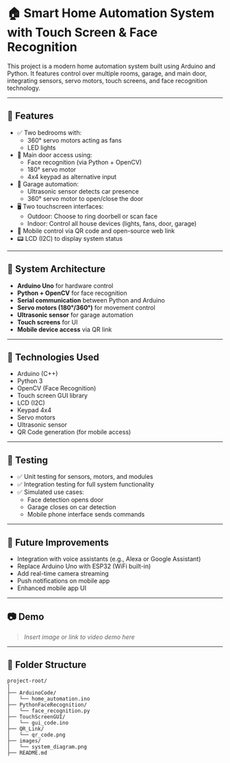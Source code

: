 
# 🏠 Smart Home Automation System with Touch Screen & Face Recognition

This project is a modern home automation system built using Arduino and Python. It features control over multiple rooms, garage, and main door, integrating sensors, servo motors, touch screens, and face recognition technology.

---

## 📌 Features

- ✅ Two bedrooms with:
  - 360° servo motors acting as fans
  - LED lights
- 🚪 Main door access using:
  - Face recognition (via Python + OpenCV)
  - 180° servo motor
  - 4x4 keypad as alternative input
- 🚗 Garage automation:
  - Ultrasonic sensor detects car presence
  - 360° servo motor to open/close the door
- 🖥️ Two touchscreen interfaces:
  - Outdoor: Choose to ring doorbell or scan face
  - Indoor: Control all house devices (lights, fans, door, garage)
- 📲 Mobile control via QR code and open-source web link
- 📟 LCD (I2C) to display system status

---

## 🧠 System Architecture

- **Arduino Uno** for hardware control
- **Python + OpenCV** for face recognition
- **Serial communication** between Python and Arduino
- **Servo motors (180°/360°)** for movement control
- **Ultrasonic sensor** for garage automation
- **Touch screens** for UI
- **Mobile device access** via QR link

---

## 🔧 Technologies Used

- Arduino (C++)
- Python 3
- OpenCV (Face Recognition)
- Touch screen GUI library
- LCD (I2C)
- Keypad 4x4
- Servo motors
- Ultrasonic sensor
- QR Code generation (for mobile access)

---

## 🧪 Testing

- ✅ Unit testing for sensors, motors, and modules
- ✅ Integration testing for full system functionality
- ✅ Simulated use cases:
  - Face detection opens door
  - Garage closes on car detection
  - Mobile phone interface sends commands

---

## 🚀 Future Improvements

- Integration with voice assistants (e.g., Alexa or Google Assistant)
- Replace Arduino Uno with ESP32 (WiFi built-in)
- Add real-time camera streaming
- Push notifications on mobile app
- Enhanced mobile app UI

---

## 📷 Demo

> _Insert image or link to video demo here_

---

## 📁 Folder Structure

```
project-root/
│
├── ArduinoCode/
│   └── home_automation.ino
├── PythonFaceRecognition/
│   └── face_recognition.py
├── TouchScreenGUI/
│   └── gui_code.ino
├── QR_Link/
│   └── qr_code.png
├── images/
│   └── system_diagram.png
├── README.md
```

